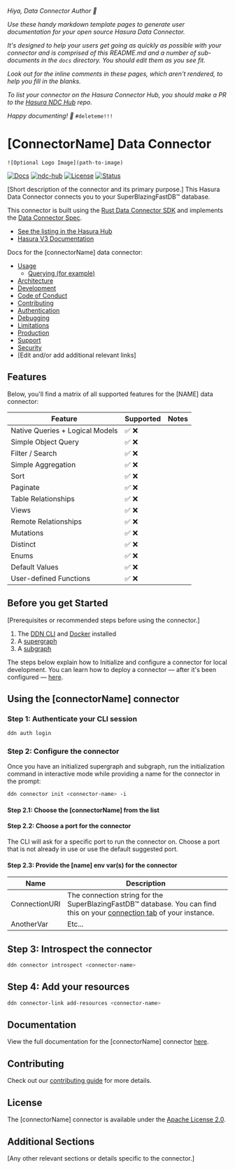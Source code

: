 _Hiya, Data Connector Author 👋_

_Use these handy markdown template pages to generate user documentation for your open source Hasura Data Connector._

_It's designed to help your users get going as quickly as possible with your connector and is comprised of this 
README.md and a number of sub-documents in the `docs` directory. You should edit them as you see fit._ 

_Look out for the inline comments in these pages, which aren't rendered, to help you fill in the blanks._

_To list your connector on the Hasura Connector Hub, you should make a PR to the 
[Hasura NDC Hub](https://github.com/hasura/ndc-hub) repo._

_Happy documenting! 🚀_
`#deleteme!!!`

# [ConnectorName] Data Connector

`![Optional Logo Image](path-to-image)`

[![Docs](https://img.shields.io/badge/docs-v3.x-brightgreen.svg?style=flat)](https://hasura.io/docs/3.0/latest/connectors/postgresql/)
[![ndc-hub](https://img.shields.io/badge/ndc--hub-postgres-blue.svg?style=flat)](https://hasura.io/connectors/ndc-postgres)
[![License](https://img.shields.io/badge/license-Apache--2.0-purple.svg?style=flat)](LICENSE.txt)
[![Status](https://img.shields.io/badge/status-alpha-yellow.svg?style=flat)](./readme.md)

[Short description of the connector and its primary purpose.]
This Hasura Data Connector connects you to your SuperBlazingFastDB™ database. 

This connector is built using the [Rust Data Connector SDK](https://github.com/hasura/ndc-hub#rusk-sdk) and implements the [Data Connector Spec](https://github.com/hasura/ndc-spec).

- [See the listing in the Hasura Hub](https://hasura.io/connectors/[connector-name])
- [Hasura V3 Documentation](https://hasura.io/docs/3.0/)

Docs for the [connectorName] data connector:
<!-- TODO: Edit, change, delete as your wish. 
You must have Code of Conduct, Contributing, Support and Security though -->
- [Usage](./docs/usage/index.md)
  - [Querying (for example)](./docs/usage/querying.md)
- [Architecture](./docs/architecture.md)
- [Development](./docs/development.md)
- [Code of Conduct](./docs/code-of-conduct.md)
- [Contributing](./docs/contributing.md)
- [Authentication](./docs/authentication.md)
- [Debugging](./docs/debugging.md)
- [Limitations](./docs/limitations.md)
- [Production](./docs/production.md)
- [Support](./docs/support.md)
- [Security](./docs/security.md)
- [Edit and/or add additional relevant links]

## Features

Below, you'll find a matrix of all supported features for the [NAME] data connector:

<!-- TODO: Your README should contain only a single matrix; choose one below and remove either the ✅ or ❌ from each
row -->

<!-- OLTP matrix -->

| Feature                         | Supported | Notes |
| ------------------------------- | --------- | ----- |
| Native Queries + Logical Models | ✅ ❌     |       |
| Simple Object Query             | ✅ ❌     |       |
| Filter / Search                 | ✅ ❌     |       |
| Simple Aggregation              | ✅ ❌     |       |
| Sort                            | ✅ ❌     |       |
| Paginate                        | ✅ ❌     |       |
| Table Relationships             | ✅ ❌     |       |
| Views                           | ✅ ❌     |       |
| Remote Relationships            | ✅ ❌     |       |
| Mutations                       | ✅ ❌     |       |
| Distinct                        | ✅ ❌     |       |
| Enums                           | ✅ ❌     |       |
| Default Values                  | ✅ ❌     |       |
| User-defined Functions          | ✅ ❌     |       |

<!-- OLAP matrix -->
<!--
| Feature                         | Supported | Notes |
| ------------------------------- | --------- | ----- |
| Native Queries + Logical Models | ✅ ❌     |       |
| Simple Object Query             | ✅ ❌     |       |
| Filter / Search                 | ✅ ❌     |       |
| Simple Aggregation              | ✅ ❌     |       |
| Sort                            | ✅ ❌     |       |
| Paginate                        | ✅ ❌     |       |
| Table Relationships             | ✅ ❌     |       |
| Views                           | ✅ ❌     |       |
| Distinct                        | ✅ ❌     |       |
| Remote Relationships            | ✅ ❌     |       |
| Mutations                       | ✅ ❌     |       |
-->

<!-- DocDB matrix -->
<!--
| Feature                         | Supported | Notes |
| ------------------------------- | --------- | ----- |
| Native Queries + Logical Models | ✅ ❌     |       |
| Simple Object Query             | ✅ ❌     |       |
| Filter / Search                 | ✅ ❌     |       |
| Simple Aggregation              | ✅ ❌     |       |
| Sort                            | ✅ ❌     |       |
| Paginate                        | ✅ ❌     |       |
| Nested Objects                  | ✅ ❌     |       |
| Nested Arrays                   | ✅ ❌     |       |
| Nested Filtering                | ✅ ❌     |       |
| Nested Sorting                  | ✅ ❌     |       |
| Nested Relationships            | ✅ ❌     |       |
-->

## Before you get Started

[Prerequisites or recommended steps before using the connector.]

1. The [DDN CLI](https://hasura.io/docs/3.0/cli/installation) and [Docker](https://docs.docker.com/engine/install/) installed
2. A [supergraph](https://hasura.io/docs/3.0/getting-started/init-supergraph)
3. A [subgraph](https://hasura.io/docs/3.0/getting-started/init-subgraph)
<!-- TODO: add anything connector-specific here -->

The steps below explain how to Initialize and configure a connector for local development. You can learn how to deploy a
connector — after it's been configured — [here](https://hasura.io/docs/3.0/getting-started/deployment/deploy-a-connector).

## Using the [connectorName] connector

### Step 1: Authenticate your CLI session

```bash
ddn auth login
```

### Step 2: Configure the connector

Once you have an initialized supergraph and subgraph, run the initialization command in interactive mode while 
providing a name for the connector in the prompt:

```bash
ddn connector init <connector-name> -i
```

#### Step 2.1: Choose the [connectorName] from the list
<!-- Let your users know which name to choose from the list of connectors -->

#### Step 2.2: Choose a port for the connector

The CLI will ask for a specific port to run the connector on. Choose a port that is not already in use or use the 
default suggested port.

#### Step 2.3: Provide the [name] env var(s) for the connector

<!-- Instruct your users on how to provide the necessary environment variables that the connector requires. Include 
where to find them -->

| Name          | Description                                                                                                                                       |
|---------------|---------------------------------------------------------------------------------------------------------------------------------------------------|
| ConnectionURI | The connection string for the SuperBlazingFastDB™ database. You can find this on your [connection tab](http://www.example.com/) of your instance. |
| AnotherVar    | Etc...                                                                                                                                            |
  
## Step 3: Introspect the connector

<!-- Tell your users what config files this step will generate.-->

```bash
ddn connector introspect <connector-name>
```

## Step 4: Add your resources

<!-- Tell your users what metadata objects will be created from this command.-->

```bash
ddn connector-link add-resources <connector-name>
```

## Documentation
<!-- TODO: Either on GitHub in this repo or on your own site -->
View the full documentation for the [connectorName] connector [here](./docs/index.md).

## Contributing

Check out our [contributing guide](./docs/contributing.md) for more details.

## License

The [connectorName] connector is available under the [Apache License 2.0](https://www.apache.org/licenses/LICENSE-2.0).

## Additional Sections

[Any other relevant sections or details specific to the connector.]

